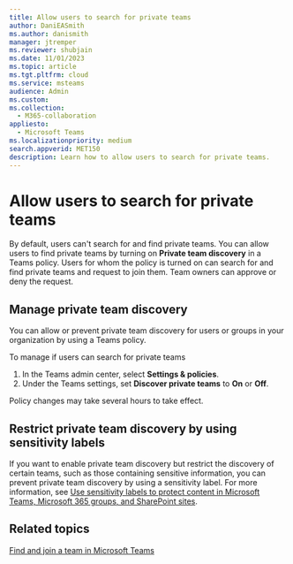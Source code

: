 ```yaml
---
title: Allow users to search for private teams
author: DaniEASmith
ms.author: danismith
manager: jtremper
ms.reviewer: shubjain
ms.date: 11/01/2023
ms.topic: article
ms.tgt.pltfrm: cloud
ms.service: msteams
audience: Admin
ms.custom: 
ms.collection: 
  - M365-collaboration
appliesto: 
  - Microsoft Teams
ms.localizationpriority: medium
search.appverid: MET150
description: Learn how to allow users to search for private teams.
---
```


# Allow users to search for private teams

By default, users can't search for and find private teams. You can allow users to find private teams by turning on **Private team discovery** in a Teams policy. Users for whom the policy is turned on can search for and find private teams and request to join them. Team owners can approve or deny the request.

## Manage private team discovery

You can allow or prevent private team discovery for users or groups in your organization by using a Teams policy.

To manage if users can search for private teams
1. In the Teams admin center, select **Settings & policies**.
1. Under the Teams settings, set **Discover private teams** to **On** or **Off**.

Policy changes may take several hours to take effect.

## Restrict private team discovery by using sensitivity labels

If you want to enable private team discovery but restrict the discovery of certain teams, such as those containing sensitive information, you can prevent private team discovery by using a sensitivity label. For more information, see [Use sensitivity labels to protect content in Microsoft Teams, Microsoft 365 groups, and SharePoint sites](/purview/sensitivity-labels-teams-groups-sites#how-to-configure-groups-and-site-settings).

## Related topics

[Find and join a team in Microsoft Teams](https://support.microsoft.com/office/9f284981-39a1-486d-b43d-ab2dcc4c1e0f)
